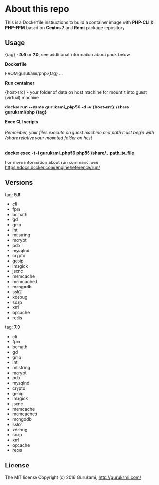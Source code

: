 # About this repo

This is a Dockerfile instructions to build a container image with **PHP-CLI** & **PHP-FPM** based on **Centos 7** and **Remi** package repository 

## Usage

{tag} - **5.6** or **7.0**, see additional information about pack below

**Dockerfile**

FROM gurukami/php:{tag}
...

**Run container**

{host-src} - your folder of data on host machine for mount it into guest (virtual) machine

**docker run --name gurukami_php56 -d -v {host-src}:/share gurukami/php:{tag}**

**Exec CLI scripts**
###### Remember, your files execute on guest machine and path must begin with /share relative your mounted folder on host

**docker exec -t -i gurukami_php56 php56 /share/...path_to_file**

For more information about run command, see https://docs.docker.com/engine/reference/run/

## Versions

tag: **5.6**

- cli
- fpm
- bcmath
- gd
- gmp
- intl
- mbstring
- mcrypt
- pdo
- mysqlnd
- crypto
- geoip
- imagick
- jsonc
- memcache
- memcached
- mongodb
- ssh2
- xdebug
- soap
- xml
- opcache
- redis

tag: **7.0**

- cli
- fpm
- bcmath
- gd
- gmp
- intl
- mbstring
- mcrypt
- pdo
- mysqlnd
- crypto
- geoip
- imagick
- jsonc
- memcache
- memcached
- mongodb
- ssh2
- xdebug
- soap
- xml
- opcache
- redis

## License

The MIT license
Copyright (c) 2016 Gurukami, http://gurukami.com/
